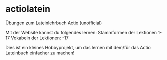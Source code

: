actiolatein
===========

Übungen zum Lateinlehrbuch Actio (unofficial)

Mit der Website kannst du folgendes lernen:
Stammformen der Lektionen 1-17
Vokabeln der Lektionen:
  -17

Dies ist ein kleines Hobbyprojekt, um das lernen mit dem/für das Actio Lateinbuch einfacher zu machen!
